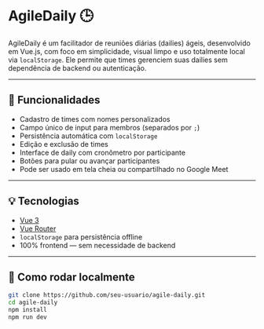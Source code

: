 # AgileDaily 🕒

AgileDaily é um facilitador de reuniões diárias (dailies) ágeis, desenvolvido em Vue.js, com foco em simplicidade, visual limpo e uso totalmente local via `localStorage`. Ele permite que times gerenciem suas dailies sem dependência de backend ou autenticação.

---

## 🧠 Funcionalidades

- Cadastro de times com nomes personalizados
- Campo único de input para membros (separados por `;`)
- Persistência automática com `localStorage`
- Edição e exclusão de times
- Interface de daily com cronômetro por participante
- Botões para pular ou avançar participantes
- Pode ser usado em tela cheia ou compartilhado no Google Meet

---

## 💡 Tecnologias

- [Vue 3](https://vuejs.org/)
- [Vue Router](https://router.vuejs.org/)
- `localStorage` para persistência offline
- 100% frontend — sem necessidade de backend

---

## 🚀 Como rodar localmente

```bash
git clone https://github.com/seu-usuario/agile-daily.git
cd agile-daily
npm install
npm run dev
